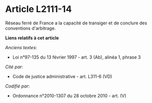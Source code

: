 # Article L2111-14

Réseau ferré de France a la capacité de transiger et de conclure des conventions d'arbitrage.

**Liens relatifs à cet article**

_Anciens textes_:

  - Loi n°97-135 du 13 février 1997 - art. 3 (Ab), alinéa 1, phrase 3

_Cité par_:

  - Code de justice administrative - art. L311-6 (VD)

_Codifié par_:

  - Ordonnance n°2010-1307 du 28 octobre 2010 - art. (V)
